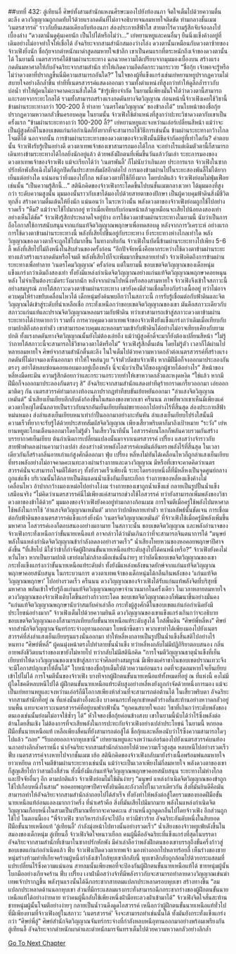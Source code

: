 ##บทที่ 432: ลู่เทียนอี้
ศิษย์ทั้งสามสำนักแหงนศีรษะมองไปยังท้องนภา จิตใจเต็มไปด้วยความตื่นตะลึง ดวงวิญญาณถูกกดทับไว้ด้วยแรงกดดันที่ไม่อาจอธิบายจนลมหายใจติดขัด
ท่ามกลางชั้นเมฆ
‘เนตรสวรรค์’ ราวกับยืนเสมอเคียงกับท้องนภา ส่องประกายสีฟ้าใส สายตาไร้ความรู้สึกจับจ้องลงไปเบื้องล่าง
“ดวงตานั่นดูคุ้นเคยนัก เป็นไปได้หรือไม่ว่า...”
เย่หยานหยูและคนอื่นๆ ยืนนิ่งแข็งค้างอยู่ที่เดิมอย่างไม่อาจทำใจให้เชื่อได้
อัจฉริยะจากสามสำนักสมองว่างโล่ง ดวงตานั้นเหมือนกับดวงตาซ้ายของจ้าวเฟิงยิ่งนัก
ชื่อกุ้ยจากตำหนักผาดำสูดลมหายใจเข้าลึก เขาเป็นคนแรกที่ตระหนักถึงเจ้าของดวงตานั้นได้
ในยามนี้
เนตรสวรรค์ได้ข้ามผ่านระยะทาง ฉกฉวยความได้เปรียบจากมุมมองเบื้องบน สร้างแรงกดดันมหาศาลให้กับอัจฉริยะจากสามสำนัก ทำให้เกิดความอึดอัดกระวนกระวาย
“ชื่อกุ้ย เจ้าพอจะรู้หรือไม่ว่าดวงตาที่ปรากฏขึ้นนี่มีความสามารถอันใด?”
ในใจของผู้ที่แข็งแกร่งเช่นเย่หยานหยูปรากฏความไม่สบายใจอย่างลึกล้ำขึ้น
ท่าทีที่เนตรสวรรค์แสดงออกมา รวมทั้งตำแหน่งที่สูงกว่าทำให้ดูลึกล้ำราวกับบ่อน้ำ ทำให้ผู้คนไม่อาจคาดคะเนสิ่งใดได้
“ข้ารู้เพียงจำกัด ในยามนี้เพียงมั่นใจได้ว่าดวงตานี้สามารถแกะรอยจากระยะไกลได้ รวมทั้งสามารถสร้างแรงกดดันทางจิตวิญญาณ ก่อนหน้านี้จ้าวเฟิงเคยใช้วิชานี้ข้ามผ่านระยะทางกว่า 100-200 ลี้ ทำลาย ‘เนตรโคมวิญญาณ’ ของข้าลงได้”
บนใบหน้าของชื่อกุ้ยปรากฏความหวาดกลัวขึ้นครอบคลุม
ในยามนั้น จ้าวเฟิงใช้ตำแหน่งที่สูงกว่าปะทะวิชาดวงตากับเขาเป็นครั้งแรก
“ข้ามผ่านระยะทางกว่า 100-200 ลี้?”
เย่หยานหยูและจงหว่านเอ๋อร์เปลี่ยนสีหน้า
แม้ว่าจะเป็นผู้สูงศักดิ์ในขอบเขตแก่นก่อกำเนิดก็ยังยากที่จะสามารถใช้วิธีการเช่นนั้น ข้ามผ่านระยะทางกว้างไกลโจมตีได้
นอกจากนั้น
การข้ามผ่านระยะทางของดวงตาของจ้าวเฟิงนั้นมีขีดจำกัดอยู่ที่เท่าใดกัน?
คำตอบนั้น จ้าวเฟิงรับรู้เป็นอย่างดี
ดวงตาเทพเจ้าของเขาสามารถมองได้ไกล จะอย่างไรแต่เดิมตัวตานี้ก็สามารถเดินทางข้ามระยะทางได้ไกลยิ่งนักอยู่แล้ว
ด้วยพลังฝึกตนที่เพิ่มขึ้นวันแล้ววันเล่า ระยะการมองของดวงตาเทพเจ้าของจ้าวเฟิง แม้จะเรียกได้ว่า ‘เนตรพันลี้’ ก็ไม่นับว่าเกินเลย
ประการแรก
จ้าวเฟิงในซากปรักหักพังสือเฉิงไม่ได้ถูกปิดกั้นประสาทสัมผัสอีกต่อไป การมองข้ามผ่านไปในระยะสองพันลี้ไม่ได้ยากเย็นแต่อย่างใด
แน่นอนว่ายิ่งมองไปไกล พลังดวงตาที่ใช้ก็ยิ่งมาก
โดยปกติแล้ว จ้าวเฟิงย่อมไม่ฟุ่มเฟือยเช่นนั้น
“เป็นความรู้สึกนี้...”
สตินึกคิดของจ้าวเฟิงกระโดดขึ้นไปบนชั้นเมฆกลางเวหา ได้มุมมองที่สูงกว่า
ระดับความสูงนั้น มุมมองนั้นราวกับเขาได้มองไปด้วยสายตาของปักษา เป็นผู้ควบคุมฟ้าดินสิ่งมีชีวิตทุกสิ่ง สร้างความตื่นเต้นให้ยิ่งนัก
แน่นอนว่า
ในระหว่างนั้น พลังดวงตาของจ้าวเฟิงย่อมถูกใช้ไปอย่างรวดเร็ว
“หืม? แม้ว่าจะใช้ไปมากอยู่ ทว่าเมื่อเทียบกับก่อนหน้าแล้วดูเหมือนจะเสียไปน้อยลงสองเท่าอย่างเห็นได้ชัด”
จ้าวเฟิงรู้สึกประหลาดใจอยู่บ้าง
การใช้ดวงตาข้ามผ่านระยะทางในยามนี้ นับว่าเป็นการถือโอกาสใช้การสนับสนุนจากแก่นแท้จิตวิญญาณพฤกษาเพื่อทดสอบดู
หลังจากการวิเคราะห์
อย่างแรก การใช้ดวงตาข้ามผ่านระยะทางนี้ พลังที่เสียไปขึ้นอยู่กับระยะทาง
ยิ่งระยะทางห่างไกลเท่าใด พลังวิญญาณของดวงตาก็จะถูกใช้ไปมากขึ้น
ในทางกลับกัน
จ้าวเฟิงในบัดนี้ข้ามผ่านระยะทางไปเพียง 5-6 ลี้ พลังที่เสียไปไม่ถึงหนึ่งในสิบส่วนของครั้งก่อน
“อีกปัจจัยหนึ่งคือหากระหว่างใช้ดวงตาข้ามผ่านระยะทางแล้วสร้างแรงกดดันหรือโจมตี พลังที่เสียไปก็จะเพิ่มมากขึ้นหลายเท่าตัว
จ้าวเฟิงคิดถึงการข้ามผ่านระยะทางเพื่อทำลาย ‘เนตรโคมวิญญาณ’ ครั้งก่อน
แต่ในยามนี้
ขอบเขตจิตวิญญาณของเด็กหนุ่มแข็งแกร่งกว่าเดิมถึงสองเท่า ทั้งยังมีแหล่งกำเนิดจิตวิญญาณอย่างแก่นแท้จิตวิญญาณพฤกษาคอยหนุนหลัง ไม่จำเป็นต้องระมัดระวังมากนัก
หลังจากผ่านไปหนึ่งหรือสองสามหายใจ จ้าวเฟิงจึงเข้าใจสภาวะนี้อย่างสมบูรณ์
ภายใต้สภาวะดวงตาข้ามผ่านระยะทาง เขายังคงมีส่วนเชื่อมโยงกับร่างเนื้ออยู่ ทว่าไม่อาจควบคุมให้ร่างขยับเคลื่อนไหวได้
เด็กหนุ่มยังค้นพบอีกว่าในสภาวะนี้ การรับรู้เชื่อมต่อกับฟ้าดินและจิตวิญญาณได้เข้าสู่ระดับที่น่าเหลือเชื่อ กระทั่งเหนือกว่าขอบเขตจิตวิญญาณของเขา
มันคือสภาวะเดียวกับสภาวะแก่นแท้และปราณจิตวิญญาณหลอมรวมกับฟ้าดิน ทว่าเขาสามารถเข้าสู่สภาวะดวงตาข้ามผ่านระยะทางได้ง่ายดายกว่า
รวมทั้ง
การควบคุมดวงตาเทพเจ้าของจ้าวเฟิงยังแข็งแกร่งกว่าเดิมเมื่อเทียบกับยามปกติถึงสองเท่าตัว
เขาสามารถควบคุมและหลอมรวมเข้ากับฟ้าดินได้อย่างไม่อาจเทียบเคียงกับยามปกติ ทั้งแรงกดดันทางจิตวิญญาณนั้นยังไม่ต้องเอ่ยถึง แม้ว่าผู้สูงศักดิ์จะมาก็ยังต้องเปลี่ยนสีหน้า
“ไม่รู้ว่าภายใต้สภาวะนี้จะสามารถใช้วิชาดวงตาได้หรือไม่”
จ้าวเฟิงรู้สึกตื่นเต้น
โดยไม่รู้ตัว เวลาก็ได้ผ่านไปหลายลมหายใจ
ศิษย์จากสามสำนักตื่นตะลึง ในใจเต็มไปด้วยความหวาดกลัวต่อเนตรสวรรค์ที่สร้างแรงกดดันที่ไม่อาจมองเห็นออกมา ทำให้ใจหล่นวูบ
“เจ้าตัวบัดซบจ้าวเฟิง หากมีฝีมือก็จงออกมาประลองกันตรงๆ อย่าได้หลบซ่อนคอยแอบมองอยู่เบื้องหลัง นี่จะนับว่าเป็นวิถีของลูกผู้ชายได้อย่างไร”
สีหน้าของหลี่หงมืดทะมึน ความรู้สึกด้อยกว่าและกระวนกระวายทำให้เขาหวาดกลัวและหงุดหงิด
“ใช่แล้ว หากมีฝีมือก็จงออกมาประลองกันตรงๆ สิ”
อัจฉริยะจากสามสำนักแสดงท่าทีดุร้ายกราดเกรี้ยวออกมา เอ่ยออกมาติดๆ กัน
เนตรสวรรค์ท่ามกลางท้องนภาปรากฏท่าทีขบขันเย้ยหยันออกมา
“ลำแสงจิตวิญญาณเหมันต์”
น้ำเสียงเย็นเยียบลึกลับดังก้องขึ้นในสมองของพวกเขา
ครืนนน
ภาพที่พวกเขาเห็นมีเพียงแค่ดวงตาใหญ่โตนั้นกลายเป็นราวกับนรกอันเย็นเยียบที่แผ่ขยายออกไปอย่างไร้ที่สิ้นสุด ส่องประกายสีฟ้าหม่นหมอง ส่งลำแสงเย็นเยียบหนาเท่ากำปั้นออกมาอย่างกะทันหัน
ลำแสงเย็นเยียบโปร่งใสนั้นมีความเร็วที่ยากจะรับรู้ได้ด้วยประสาทสัมผัสจิตวิญญาณ เพียงเสี้ยวพริบตาก็มาถึงเป้าหมาย
“ระวัง”
เย่หยานหยูตะโกนเตือนออกมาโดยไม่รู้ตัว
ในเสี้ยววินาทีนั้น ไอสวรรค์บนโลกก็พลันควบรวมกันสร้างบรรยากาศเย็นเยียบ ต้นกำเนิดการเปลี่ยนแปลงนั้นมาจากเนตรสวรรค์
เปรี้ยง
แสงสว่างจ้าราวกับสายฟ้าฟาดลงผ่านความว่างเปล่า ส่องสว่างด้วยพลังไอสวรรค์เหมันต์อันทรงพลังไร้ที่สิ้นสุด ในเวลาเดียวกันก็สร้างกลิ่นอายเก่าแก่สูงศักดิ์ออกมา
ฟุ่บ เปรี้ยง
หลี่หงไม่ทันได้เคลื่อนไหวก็ถูกลำแสงเย็นเยียบที่ทรงพลังอย่างไม่อาจคาดคะเนทะลวงผ่านร่างกายและดวงวิญญาณ
มีหรือที่เขาจะคาดคิดว่าเนตรสวรรค์นั่นจะสามารถโจมตีได้ตรงๆ ทั้งยังรวดเร็วเพียงนี้
ระยะโดยรอบหนึ่งลี้ที่มีหลี่หงเป็นจุดศูนย์กลางถูกแช่แข็ง บริเวณนั้นได้กลายเป็นดินแดนน้ำแข็งอันเย็นยะเยือก
ร่างกายของหลี่หงแข็งค้างไม่เคลื่อนไหว อ้าปากกว้างมองเหม่อไปอย่างโง่งม
ร่างกายของเขาถูกน้ำแข็งแช่ กลายเป็นรูปปั้นน้ำแข็งเสมือนจริง
“ไม่คิดว่าเนตรสวรรค์นี่ไม่เพียงแค่สามารถช่วงใช้ไอสวรรค์ ทว่ายังสามารถเพิ่มพลังของวิชาดวงตาของข้าได้ด้วย”
มุมมองของจ้าวเฟิงยังคงอยู่ท่ามกลางก้อนเมฆ
การโจมตีเมื่อครู่ใช้พลังไปมหาศาล ใช้พลังในการใช้ ‘ลำแสงจิตวิญญาณเหมันต์’ มากกว่าปกติหลายเท่าตัว
ทว่าผลลัพธ์นั้นชัดเจน
การเชื่อมต่อกับฟ้าดินของเนตรสวรรค์แข็งแกร่งยิ่งนัก ‘เนตรจิตวิญญาณเหมันต์’ ที่จ้าวเฟิงใช้เมื่อครู่มีพลังเพิ่มขึ้นมหาศาล ไอสวรรค์เองก็ตอบสนองอย่างมกามาย
ในสภาวะนั้น ขอบเขตจิตวิญญาณ และพลังอำนาจของจ้าวเฟิงกระทั่งเหนือกว่าขั้นนายเหนือแท้ อาจกล่าวได้ว่ามันเกินกว่าที่จะสามารถจินตนาการได้
“มนุษย์ พลังในแหล่งกำนิดจิตวิญญาณข้ากำลังลดลงอย่างรวดเร็ว”
น้ำเสียงโหยหวนของหอคอยพฤกษาปีศาจดังขึ้น
“ที่เสียไป มิใช่ว่าข้าก็กำจัดผู้ฝึกตนขั้นนายเหนือแท้ระดับสูงไปได้คนหนึ่งหรือ?”
จ้าวเฟิงยังคงไม่หวั่นไหว
หากเป็นยามปกติ เขาย่อมไม่กล้าลงมือเช่นนั้นง่ายๆ
ทว่าบัดนี้ขอบเขตจิตวิญญาณของเขากระทั่งแข็งแกร่งกว่าขั้นนายเหนือแท้ระดับต่ำ ทั้งยังมีแหล่งพลังขนาดยักษ์จากแก่นแท้จิตวิญญาณพฤกษาคอยสนับสนุน
ในกระบวนการ
ดวงตาเทพเจ้าของเด็กหนุ่มได้กลืนกินพลังของ ‘แก่นแท้จิตวิญญาณพฤกษา’ ไปอย่างรวดเร็ว
ครืนนน
ดวงวิญญาณของจ้าวเฟิงได้รับแก่นแท้พลังจิตที่บริสุทธิ์มหาศาล พลันเข้าใจรับรู้ถึงแก่นแท้จิตวิญญาณพฤกษาจำนวนมากในครั้งเดียว
ในเวลาหลายลมหายใจ
ดวงวิญญาณของจ้าวเฟิงเติบโตขึ้นอย่างก้าวกระโดด ขอบเขตจิตวิญญาณเองก็พัฒนาขึ้นอย่างมั่นคง
“แก่นแท้จิตวิญญาณพฤกษานับว่าสมกับคำเล่าลือ กระทั่งผู้สูงศักดิ์ในขอบเขตแก่นก่อกำเนิดยังมีประโยชน์อย่างมาก”
จ้าวเฟิงเต็มไปด้วยความยินดี
ดวงวิญญาณของเขาแข็งแกร่งเกินกว่าจะอธิบาย ขอบเขตจิตวิญญาณเองก็สามารถเทียบกับขั้นนายเหนือแท้ระดับสูงได้
ใกล้พื้นดิน
“ศิษย์พี่หลี่หง”
ศิษย์จากสำนักจิตวิญญาณจันทร์กระจ่างอุทานออกมา ใบหน้าซีดขาว
พวกเขาทำได้เพียงมองไปยังเนตรสวรรค์ที่ส่งลำแสงเย็นเยียบรุนแรงนั่นออกมา ทำให้หลี่หงกลายเป็นรูปปั้นน้ำแข็งสิ้นสติไปอย่างไร้หนทาง
“ศิษย์พี่หลี่”
ผู้คนมุ่งหน้าตรงไปทำลายชั้นน้ำแข็ง ทว่าหลี่หงกลับไม่มีปฏิกิริยาตอบสนอง
กลิ่นอายพลังชีวิตบนร่างของเขายังไม่หายไป ทว่ากลับไม่มีสตินึกคิด
“การโจมตีวิญญาณธาตุน้ำแข็งที่เย็นเยียบทำให้ดวงวิญญาณของเขาเข้าสู่สภาวะจำศีลอย่างสมบูรณ์ มีเพียงแค่ราชาในขอบเขตปราณเทวะจึงจะมีโอกาสปลุกเขาให้ตื่นได้”
ใบหน้าของชื่อกุ้ยเต็มไปด้วยความอ่อนแรง อดที่จะสูดลมหายใจเย็นเยียบเข้าไปไม่ได้
การโจมตีนั้นของจ้าวเฟิง บางทีจากผู้ฝึกตนขั้นนายเหนือแท้ทั้งหมดที่อยู่ ณ ที่แห่งนี้ คงไม่มีผู้ใดโชคดีหลบหนีไปได้
ผู้ฝึกตนขั้นนายเหนือแท้ระดับสูงอย่างหลี่หงยังถูกกำจัดด้วยหนึ่งการมอง
แม้จะเป็นเย่หยานหยูและจงหว่านเอ๋อร์ก็มีโอกาสเพียงห้าส่วนที่จะสามารถต่อต้านได้
ในเสี้ยวพริบตา
อัจฉริยะจากสามสำนักที่อยู่ ณ ที่แห่งนั้นต่างอึ้งตะลึง บางคนกระทั่งคุกเข่าหดตัวร่างสั่นสะท้านอย่างหวาดกลัวอยู่บนพื้น แทบจะคารวะเนตรสวรรค์ที่อยู่บนฟากฟ้านั้น
“ทุกคนสบายใจเถอะ วิชาที่เกินกว่าระดับพลังของตนเองเช่นนั้นย่อมไม่อาจใช้ซ้ำๆ ได้”
หัวใจของชื่อกุ้ยค่อนข้างสงบ
เขาในยามนี้นับได้ว่าไร้ซึ่งพลังต่อต้านโดยสิ้นเชิง ไม่ต้องการที่จะเสียพลังในการปะทะกับจ้าวเฟิงอย่างเปล่าประโยชน์
ในยามนี้
หกยอดฝีมือขั้นนายเหนือแท้ เหลือเพียงสี่คนที่ยังสามารถต่อสู้ได้ ชื่อกุ้ยและหลี่หงนับว่าไร้ซึ่งความสามารถใดๆ ไปแล้ว
“ถอย”
“รีบถอยออกจากหุบเขานี่”
เย่หยานหยูและจงหว่านเอ๋อร์มองไปยังเนตรสวรรค์บนท้องนภาอย่างลึกล้ำคราหนึ่ง นำอัจฉริยะจากสามสำนักล่าถอยไปด้วยความเร็วสูงสุด หลบหนีไปอย่างรวดเร็ว
ฟึ่บ
เนตรสวรรค์จางหายไปจากชั้นเมฆ
เฮ้อ
สตินึกคิดของจ้าวเฟิงกลับมายังร่างเนื้อพร้อมพ่นลมหายใจยาวเหยียด
การโจมตีข้ามผ่านระยะทางเช่นนั้น แม้ว่าจะเป็นเวลาเพียงไม่กี่ลมหายใจ พลังดวงตาของเขาก็สูญเสียไปกว่าสามถึงสี่ส่วน ทั้งนี่ยังมีแก่นแท้จิตวิญญาณพฤกษาคอยสนับสนุน ระยะทางไม่ห่างไกล และปัจจัยอื่นๆ อีก
ตามปกติแล้ว จ้าวเฟิงย่อมไม่ใช้มันง่ายๆ
“มนุษย์ แหล่งกำเนิดจิตวิญญาณของข้าถูกใช้ไปเกือบหนึ่งในสาม”
หอคอยพฤกษาปีศาจทั้งยินดีและกังวลไปในเวลาเดียวกัน
สิ่งที่มันยินดีคือมันสามารถทำให้อัจฉริยะจากสามสำนักล่าถอยไปได้สำเร็จ ทั้งยังทำให้พลังต่อสู้โดยรวมของยอดฝีมือขั้นนายเหนือแท้อ่อนแอลงมากกว่าครึ่ง
ที่น่าเศร้าคือ สิ่งที่มันเสียไปมีมากมาย
พลังในแหล่งกำเนิดจิตวิญญาณเกือบหนึ่งในสามเป็นปริมาณที่ยากจะคาดคะเน
ส่วนหนึ่งถูกดูดกลืนไปโดยจ้าวเฟิง อีกส่วนถูกใช้ไป
ในตอนนี้เอง
“พี่จ้าวเฟิง ซากวิหารกำลังจะไปถึง ทว่ามีข่าวร้าย อัจฉริยะอันดับหนึ่งในสิบยอดฝีมือขั้นนายเหนือแท้ ‘ลู่เทียนอี้’ กำลังมุ่งหน้าไปทางนั้นอย่างรวดเร็ว”
น้ำเสียงของจ้าวหยูเฟ่ยดังขึ้นในสมองของเด็กหนุ่ม
ลู่เทียนอี้
จ้าวเฟิงจิตใจหนาวเยือก คนผู้นี้คืออัจฉริยะที่แข็งแกร่งที่สุดในบรรดาอัจฉริยะจากสามสำนักที่เข้ามาในซากปรักหักพัง มีคำเล่าลือว่าพลังฝึกตนของเขาบรรลุถึงขั้นครึ่งก้าวสู่ขอบเขตแก่นก่อกำเนิดแล้ว
ฟึ่บ
จ้าวเฟิงเปิดดวงตาเทพเจ้า มองห่างออกไปหลายร้อยลี้ เห็นร่างของชายหนุ่มร่างท้วมท่าทีเกียจคร้านผู้หนึ่งกำลังเข้าใกล้หุบเขาลึกลับนี้
หุบเขาลึกลับถูกล้อมไปด้วยกระแสลมที่แปรเปลี่ยนไร้ซึ่งความแน่นอน
สายลมนั้นเพียงพอที่จะป้องกันผู้ฝึกตนขั้นนายเหนือแท้ได้
ชายหนุ่มผู้นั้นโบกมืออย่างเกียจคร้าน
ฟึ่บ เปรี้ยง
เงาฝ่ามือสว่างจ้าที่มีพลังราวกับจะสามารถทำลายดวงวิญญาณเข่นฆ่าเทพเจ้าปรากฏขึ้น พลังรุนแรงนั้นได้ฉีกกระชากสายลมแปลกประหลาดรอบหุบเขา สร้างทางขึ้น
“ลมแปลกประหลาดด้านนอกหุบเขา ส่วนที่มีกระแสลมแรงกระทั่งสามารถฉีกกระชากร่างของผู้ฝึกตนขั้นนายเหนือแท้ได้อย่างง่ายดาย ทว่าคนผู้นี้กลับใช้เพียงหนึ่งฝ่ามือทะลวงฝ่าเข้ามาได้”
จ้าวเฟิงจิตใจสั่นสะท้าน
ชายหนุ่มผู้นั้นโจมตีอย่างง่ายๆ กลายเป็นน้ำวนดึงดูดไอสวรรค์ เหนือกว่าผู้ฝึกตนขั้นนายเหนือแท้ทั่วไป ที่มีเพียงยามที่จ้าวเฟิงอยู่ในสภาวะ ‘เนตรสวรรค์’ จึงจะสามารถทำเช่นนั้นได้ ทั้งมันยังกระทั่งแข็งแกร่งกว่า
“ศิษย์พี่ลู่”
ศิษย์สำนักจิตวิญญาณจันทร์กระจ่างที่กำลังหลบหนีอุทานออกมาอย่างพร้อมเพรียงกัน
ลู่เทียนอี้
อัจฉริยะจากตำหนักผาดำและตำหนักมารจันทราเต็มไปด้วยความหวาดกลัวอย่างลึกล้ำ


[Go To Next Chapter]( ./212.md)